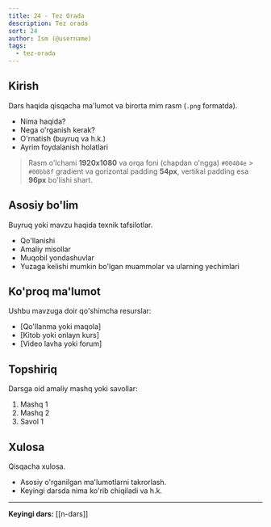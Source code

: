 ```yaml
---
title: 24 - Tez Orada
description: Tez orada
sort: 24
author: Ism (@username)
tags:
  - tez-orada
---
```

## Kirish

Dars haqida qisqacha ma'lumot va birorta mim rasm (`.png` formatda). 

- Nima haqida? 
- Nega o'rganish kerak?
- O'rnatish (buyruq va h.k.)
- Ayrim foydalanish holatlari

>Rasm o'lchami **1920x1080** va orqa foni (chapdan o'ngga) `#00404e` > `#00bb8f` gradient va gorizontal padding **54px**, vertikal padding esa **96px** bo'lishi shart.

## Asosiy bo'lim

Buyruq yoki mavzu haqida texnik tafsilotlar.

- Qo'llanishi
- Amaliy misollar
- Muqobil yondashuvlar
- Yuzaga kelishi mumkin bo'lgan muammolar va ularning yechimlari

## Ko'proq ma'lumot

Ushbu mavzuga doir qo'shimcha resurslar:

- [Qo'llanma yoki maqola]
- [Kitob yoki onlayn kurs]
- [Video lavha yoki forum]

## Topshiriq

Darsga oid amaliy mashq yoki savollar:

1. Mashq 1
2. Mashq 2
3. Savol 1

## Xulosa

Qisqacha xulosa. 

- Asosiy o'rganilgan ma'lumotlarni takrorlash. 
- Keyingi darsda nima ko'rib chiqiladi va h.k.

---

**Keyingi dars:** [[n-dars]]